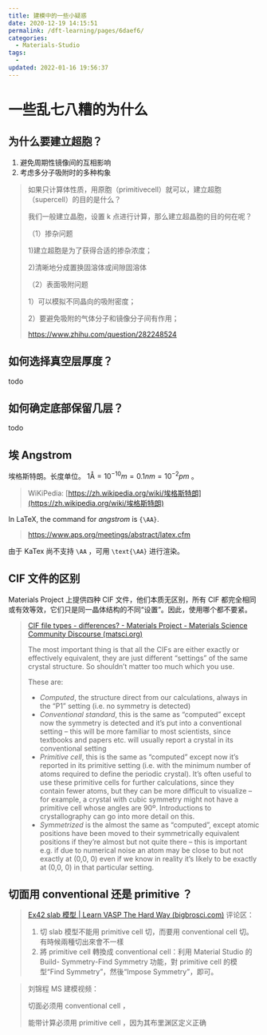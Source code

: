```yaml
---
title: 建模中的一些小疑惑
date: 2020-12-19 14:15:51
permalink: /dft-learning/pages/6daef6/
categories:
  - Materials-Studio
tags:
  -
updated: 2022-01-16 19:56:37
---
```


# 一些乱七八糟的为什么

## 为什么要建立超胞？

1. 避免周期性镜像间的互相影响
2. 考虑多分⼦吸附时的多种构象

> 如果只计算体性质，用原胞（primitivecell）就可以，建立超胞（supercell）的目的是什么？
>
> 我们一般建立晶胞，设置 k 点进行计算，那么建立超晶胞的目的何在呢？
>
> （1）掺杂问题
>
> 1)建立超胞是为了获得合适的掺杂浓度；
>
> 2)清晰地分成置换固溶体或间隙固溶体
>
> （2）表面吸附问题
>
> 1）可以模拟不同晶向的吸附密度；
>
> 2）要避免吸附的气体分子和镜像分子间有作用；
>
> <https://www.zhihu.com/question/282248524>

## 如何选择真空层厚度？

todo

## 如何确定底部保留几层？

todo

## 埃 Angstrom

埃格斯特朗。长度单位。 $1\text{\AA} = 10^{-10} m = 0.1 nm = 10^{-2}pm$ 。

> WiKiPedia: [https://zh.wikipedia.org/wiki/埃格斯特朗](https://zh.wikipedia.org/wiki/埃格斯特朗)

In LaTeX, the command for *angstrom* is `{\AA}`.

> <https://www.aps.org/meetings/abstract/latex.cfm>

由于 KaTex 尚不支持 `\AA` ，可用 `\text{\AA}` 进行渲染。

## CIF 文件的区别

Materials Project 上提供四种 CIF 文件，他们本质无区别，所有 CIF 都完全相同或有效等效，它们只是同一晶体结构的不同“设置”。因此，使用哪个都不要紧。

> [CIF file types - differences? - Materials Project - Materials Science Community Discourse (matsci.org)](https://matsci.org/t/cif-file-types-differences/3365)
>
> The most important thing is that all the CIFs are either exactly or effectively equivalent, they are just different “settings” of the same crystal structure. So shouldn’t matter too much which you use.
>
> These are:
>
> - *Computed*, the structure direct from our calculations, always in the “P1” setting (i.e. no symmetry is detected)
> - *Conventional standard*, this is the same as “computed” except now the symmetry is detected and it’s put into a conventional setting – this will be more familiar to most scientists, since textbooks and papers etc. will usually report a crystal in its conventional setting
> - *Primitive cell*, this is the same as “computed” except now it’s reported in its primitive setting (i.e. with the minimum number of atoms required to define the periodic crystal). It’s often useful to use these primitive cells for further calculations, since they contain fewer atoms, but they can be more difficult to visualize – for example, a crystal with cubic symmetry might not have a primitive cell whose angles are 90º. Introductions to crystallography can go into more detail on this.
> - *Symmetrized* is the almost the same as “computed”, except atomic positions have been moved to their symmetrically equivalent positions if they’re almost but not quite there – this is important e.g. if due to numerical noise an atom may be close to but not exactly at (0,0, 0) even if we know in reality it’s likely to be exactly at (0,0, 0) in that particular setting.

## 切面用 conventional 还是 primitive ？

> [Ex42 slab 模型 | Learn VASP The Hard Way (bigbrosci.com)](https://www.bigbrosci.com/2018/08/25/ex42/) 评论区：
>
> 1. 切 slab 模型不能用 primitive cell 切，而要用 conventional cell 切。有時候兩種切出來會不一樣
> 2. 將 primitive cell 轉換成 conventional cell：利用 Material Studio 的 Build- Symmetry-Find Symmetry 功能，對 primitive cell 的模型“Find Symmetry”，然後“Impose Symmetry”，即可。

> 刘锦程 MS 建模视频：
>
> 切面必须用 conventional cell ，
>
> 能带计算必须用 primitive cell ，因为其布里渊区定义正确
